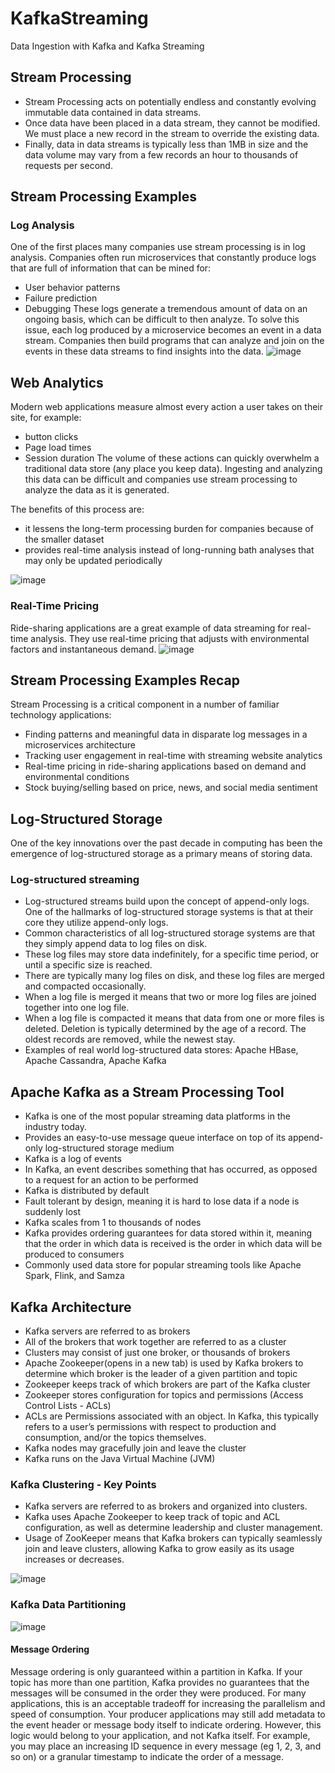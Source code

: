 # KafkaStreaming
Data Ingestion with Kafka and Kafka Streaming

## Stream Processing
* Stream Processing acts on potentially endless and constantly evolving immutable data contained in data streams.
* Once data have been placed in a data stream, they cannot be modified. We must place a new record in the stream to override the existing data.
* Finally, data in data streams is typically less than 1MB in size and the data volume may vary from a few records an hour to thousands of requests per second.

## Stream Processing Examples
### Log Analysis
One of the first places many companies use stream processing is in log analysis. Companies often run microservices that constantly produce logs that are full of information that can be mined for:

* User behavior patterns
* Failure prediction
* Debugging
These logs generate a tremendous amount of data on an ongoing basis, which can be difficult to then analyze. To solve this issue, each log produced by a microservice becomes an event in a data stream.
Companies then build programs that can analyze and join on the events in these data streams to find insights into the data.
![image](https://github.com/user-attachments/assets/96d7b9ff-cf1c-4a4e-966e-57ed36931423)

## Web Analytics
Modern web applications measure almost every action a user takes on their site, for example:

* button clicks
* Page load times
* Session duration
The volume of these actions can quickly overwhelm a traditional data store (any place you keep data). Ingesting and analyzing this data can be difficult and companies use stream processing to analyze the data as it is generated.

The benefits of this process are:
* it lessens the long-term processing burden for companies because of the smaller dataset
* provides real-time analysis instead of long-running bath analyses that may only be updated periodically

![image](https://github.com/user-attachments/assets/5061f6f9-f69b-44ad-9900-70c2db3a3e64)

### Real-Time Pricing
Ride-sharing applications are a great example of data streaming for real-time analysis. They use real-time pricing that adjusts with environmental factors and instantaneous demand.
![image](https://github.com/user-attachments/assets/e46d4582-ad02-4fba-9468-87cd3a328db3)

## Stream Processing Examples Recap
Stream Processing is a critical component in a number of familiar technology applications:

* Finding patterns and meaningful data in disparate log messages in a microservices architecture
* Tracking user engagement in real-time with streaming website analytics
* Real-time pricing in ride-sharing applications based on demand and environmental conditions
* Stock buying/selling based on price, news, and social media sentiment

## Log-Structured Storage
One of the key innovations over the past decade in computing has been the emergence of log-structured storage as a primary means of storing data.
### Log-structured streaming
* Log-structured streams build upon the concept of append-only logs. One of the hallmarks of log-structured storage systems is that at their core they utilize append-only logs.
* Common characteristics of all log-structured storage systems are that they simply append data to log files on disk.
* These log files may store data indefinitely, for a specific time period, or until a specific size is reached.
* There are typically many log files on disk, and these log files are merged and compacted occasionally.
* When a log file is merged it means that two or more log files are joined together into one log file.
* When a log file is compacted it means that data from one or more files is deleted. Deletion is typically determined by the age of a record. The oldest records are removed, while the newest stay.
* Examples of real world log-structured data stores: Apache HBase, Apache Cassandra, Apache Kafka

## Apache Kafka as a Stream Processing Tool
* Kafka is one of the most popular streaming data platforms in the industry today.
* Provides an easy-to-use message queue interface on top of its append-only log-structured storage medium
* Kafka is a log of events
* In Kafka, an event describes something that has occurred, as opposed to a request for an action to be performed
* Kafka is distributed by default
* Fault tolerant by design, meaning it is hard to lose data if a node is suddenly lost
* Kafka scales from 1 to thousands of nodes
* Kafka provides ordering guarantees for data stored within it, meaning that the order in which data is received is the order in which data will be produced to consumers
* Commonly used data store for popular streaming tools like Apache Spark, Flink, and Samza

## Kafka Architecture
* Kafka servers are referred to as brokers
* All of the brokers that work together are referred to as a cluster
* Clusters may consist of just one broker, or thousands of brokers
* Apache Zookeeper(opens in a new tab) is used by Kafka brokers to determine which broker is the leader of a given partition and topic
* Zookeeper keeps track of which brokers are part of the Kafka cluster
* Zookeeper stores configuration for topics and permissions (Access Control Lists - ACLs)
* ACLs are Permissions associated with an object. In Kafka, this typically refers to a user’s permissions with respect to production and consumption, and/or the topics themselves.
* Kafka nodes may gracefully join and leave the cluster
* Kafka runs on the Java Virtual Machine (JVM)

### Kafka Clustering - Key Points
* Kafka servers are referred to as brokers and organized into clusters.
* Kafka uses Apache Zookeeper to keep track of topic and ACL configuration, as well as determine leadership and cluster management.
* Usage of ZooKeeper means that Kafka brokers can typically seamlessly join and leave clusters, allowing Kafka to grow easily as its usage increases or decreases.

![image](https://github.com/user-attachments/assets/95420481-f692-40a4-9be3-e014406b79fb)

### Kafka Data Partitioning
![image](https://github.com/user-attachments/assets/486c2af5-7040-4296-846e-f3754ed4dbe2)

#### Message Ordering
Message ordering is only guaranteed within a partition in Kafka. If your topic has more than one partition, Kafka provides no guarantees that the messages will be consumed in the order they were produced. For many applications, this is an acceptable tradeoff for increasing the parallelism and speed of consumption. Your producer applications may still add metadata to the event header or message body itself to indicate ordering. However, this logic would belong to your application, and not Kafka itself. For example, you may place an increasing ID sequence in every message (eg 1, 2, 3, and so on) or a granular timestamp to indicate the order of a message.




